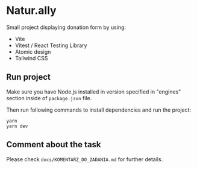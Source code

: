 # Natur.ally

Small project displaying donation form by using:

- Vite
- Vitest / React Testing Library
- Atomic design
- Tailwind CSS

## Run project

Make sure you have Node.js installed in version specified in "engines" section inside of `package.json` file.

Then run following commands to install dependencies and run the project:

```
yarn
yarn dev
```

## Comment about the task

Please check `docs/KOMENTARZ_DO_ZADANIA.md` for further details.
